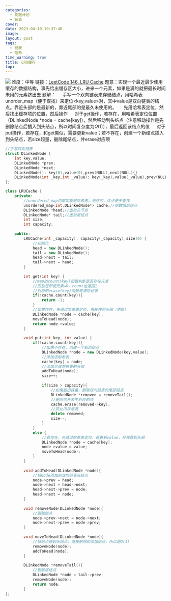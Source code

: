 ```yaml
---
categories: 
  - 刷题计划
  - 链表
cover: 
date: 2023-04-10 19:37:40
image: 
layout: post
tags:
  - 链表
  - 哈希
time_warning: true
title: LRU缓存
top: 
---
```


![](https://cdn.jsdelivr.net/gh/remnantsaint/hexoImage@main/20230410194125.png)
难度：中等
链接：[LeetCode 146. LRU Cache](https://leetcode.cn/problems/lru-cache/)
题意：实现一个最近最少使用缓存的数据结构，事先给出缓存区大小，进来一个元素，如果是满的就把最长时间未用的元素挤出去
题解：
&emsp; 手写一个双向链表来存储结点，用哈希表unorder_map（便于查找）来定位<key,value>对，其中value是双向链表的结点。靠近头部的是最新的，靠近尾部的是最久未使用的。
&emsp; 先用哈希表定位，然后找出缓存项的位置，然后操作
&emsp; 对于get操作，若存在，用哈希表定位位置（DLinkedNode *node = cache[key]），然后移动到头结点（注意移动操作是先删除结点后插入到头结点，所以时间复杂度为$O(1)$），最后返回该结点的值
&emsp; 对于put操作，若存在，和get类似，需要更新value；若不存在，创建一个新结点插入到头结点，若size超量，删除尾结点，并erase对应项

```c++
//手写双向链表
struct DLinkedNode {
	int key,value;
	DLinkedNode *prev;
	DLinkedNode *next;
	DLinkedNode(): key(0),value(0),prev(NULL),next(NULL){}
	DLinkedNode(int _key,int _value): key(_key),value(_value),prev(NULL), next(NULL){}
};

class LRUCache {
	private:
		//unordered_map内部实现是哈希表，无序的，优点便于查找
		unordered_map<int,DLinkedNode*> cache;//前数值后结点
		DLinkedNode *head;//虚拟头节点
		DLinkedNode* tail;//虚拟尾结点
		int size;
		int capacity;
		
	public:
		LRUCache(int _capacity): capacity(_capacity),size(0) {
			//初始化
			head = new DLinkedNode();
			tail = new DLinkedNode();
			head->next = tail;
			tail->next = head;
		}
		
		int get(int key) {
			//map的count(key)函数判断是否存在元素
			//区别是即使元素=0，count也返回1
			//对应的erase(key)函数是清除记录
			if(!cache.count(key)){
				return -1;
			}
			//如果存在，先通过哈希表定位，再转移到头部（更新）
			DLinkedNode *node = cache[key];
			moveToHead(node);
			return node->value;
		}
		
		void put(int key, int value) {
			if(!cache.count(key)){
				//如果不存在，创建一个新的结点
				DLinkedNode *node = new DLinkedNode(key,value);
				//添加进哈希表
				cache[key] = node;
				//添加至双向链表的头部
				addToHead(node);
				size++;
				
				if(size > capacity){
					//如果超出容量，删除双向链表的尾部结点
					DLinkedNode *removed = removeTail();
					//删除哈希表中对应的项
					cache.erase(removed->key);
					//防止内存泄漏
					delete removed;
					size--;
				}
			}
			else {
				//若存在，先通过哈希表定位，再更新value，并转移到头部
				DLinkedNode *node = cache[key];
				node->value = value;
				moveToHead(node);
			}
		}
		
		void addToHead(DLinkedNode *node){
			//将node添加到双向链表头结点
			node->prev = head;
			node->next = head->next;
			head->next->prev = node;
			head->next = node;
		}
		
		void removeNode(DLinkedNode *node){
			//删除结点
			node->prev->next = node->next;
			node->next->prev = node->prev;
		}
		
		void moveToHead(DLinkedNode *node){
			//将结点移到头结点，直接删除和添加结点，所以是O(1)
			removeNode(node);
			addToHead(node);
		}
		
		DLinkedNode *removeTail(){
			//删除尾结点
			DLinkedNode *node = tail->prev;
			removeNode(node);
			return node;
		}
};
```